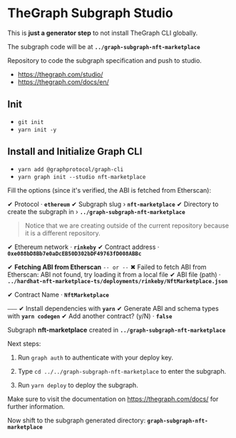 # TheGraph Subgraph Studio

This is **just a generator step** to not install TheGraph CLI globally.

The subgraph code will be at **`../graph-subgraph-nft-marketplace`**

Repository to code the subgraph specification and push to studio.

- <https://thegraph.com/studio/>
- <https://thegraph.com/docs/en/>

## Init

- `git init`
- `yarn init -y`

## Install and Initialize Graph CLI

- `yarn add @graphprotocol/graph-cli`
- `yarn graph init --studio nft-marketplace`

Fill the options (since it's verified, the ABI is fetched from Etherscan):

✔ Protocol · **`ethereum`**
✔ Subgraph slug › **`nft-marketplace`**
✔ Directory to create the subgraph in › **`../graph-subgraph-nft-marketplace`**

> Notice that we are creating outside of the current repository because it is a different repository.

✔ Ethereum network · **`rinkeby`**
✔ Contract address · **`0xe088bD8Bb7e0aDcEB50D302bDF49763fD008ABBc`**

✔ **Fetching ABI from Etherscan**
`-- or --`
✖ Failed to fetch ABI from Etherscan: ABI not found, try loading it from a local file
✔ ABI file (path) · **`../hardhat-nft-marketplace-ts/deployments/rinkeby/NftMarketplace.json`**

✔ Contract Name · **`NftMarketplace`**

`———`
✔ Install dependencies with **`yarn`**
✔ Generate ABI and schema types with **`yarn codegen`**
✔ Add another contract? (y/N) · **`false`**

Subgraph **nft-marketplace** created in **`../graph-subgraph-nft-marketplace`**

Next steps:

1. Run `graph auth` to authenticate with your deploy key.

2. Type `cd ../../graph-subgraph-nft-marketplace` to enter the subgraph.

3. Run `yarn deploy` to deploy the subgraph.

Make sure to visit the documentation on <https://thegraph.com/docs/> for further information.

Now shift to the subgraph generated directory: **`graph-subgraph-nft-marketplace`**

